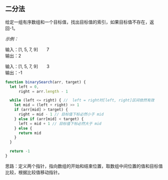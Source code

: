 ## 二分法

给定一组有序数组和一个目标值，找出目标值的索引，如果目标值不存在，返回-1。

*示例：*  

输入：[1, 5, 7, 9]　　7　   
输出：2  

输入：[1, 5, 7, 9]　　3   
输出：-1

```js
function binarySearch(arr, target) {
  let left = 0,
      right = arr.length - 1

  while (left <= right) { //  left = right时[left, right]区间依然有效
    let mid = (left + right) >> 1
    if (arr[mid] > target) {
      right = mid - 1 // 目标值下标必然小于 mid
    } else if (arr[mid] < target) {
      left = mid + 1 // 目标值下标必然大于 mid
    } else {
      return mid
    }
  }

  return -1
}
```

思路：定义两个指针，指向数组的开始和结束位置，取数组中间位置的值和目标值比较，根据比较值移动指针。